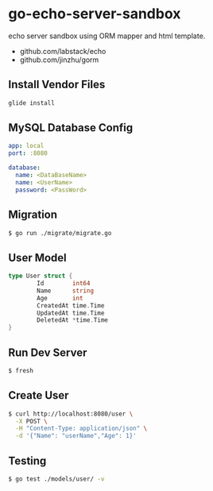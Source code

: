 # go-echo-server-sandbox

echo server sandbox using ORM mapper and html template.

- github.com/labstack/echo
- github.com/jinzhu/gorm


## Install Vendor Files

```sh
glide install
```

## MySQL Database Config

``` yaml
app: local
port: :8080

database:
  name: <DataBaseName>
  name: <UserName>
  password: <PassWord>
```

## Migration

``` sh
$ go run ./migrate/migrate.go
```

## User Model

``` go
type User struct {
		Id        int64
		Name      string
		Age       int
		CreatedAt time.Time
		UpdatedAt time.Time
		DeletedAt *time.Time
}
```

## Run Dev Server 

``` sh
$ fresh
```

## Create User

``` sh
$ curl http://localhost:8080/user \
  -X POST \
  -H "Content-Type: application/json" \
  -d '{"Name": "userName","Age": 1}'
```

## Testing

``` sh
$ go test ./models/user/ -v
```

